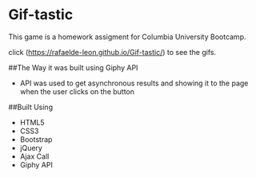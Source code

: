 # Gif-tastic

This game is a homework assigment for Columbia University Bootcamp.

click (https://rafaelde-leon.github.io/Gif-tastic/) to see the gifs.

##The Way it was built using Giphy API

* API was used to get asynchronous results and showing it to the page when the user clicks on the button

##Built Using
* HTML5
* CSS3
* Bootstrap
* jQuery
* Ajax Call
* Giphy API